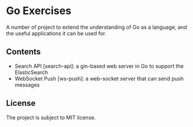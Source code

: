 # Go Exercises

A number of project to extend the understanding of Go as a language, and the useful applications it can be used for.

## Contents

* Search API [search-api]: a gin-based web server in Go to support the ElasticSearch
* WebSocket Push [ws-push]: a web-socket server that can send push messages

## License

The project is subject to MIT license.
